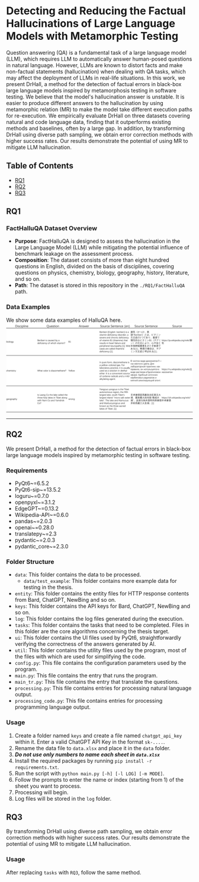 # Detecting and Reducing the Factual Hallucinations of Large Language Models with Metamorphic Testing

Question answering (QA) is a fundamental task of a large language model (LLM), which requires LLM to automatically
answer human-posed questions in natural language. However, LLMs are known to distort facts and make non-factual
statements (hallucination) when dealing with QA tasks, which may affect the deployment of LLMs in real-life situations.
In this work, we present DrHall, a method for the detection of factual errors in black-box large language models
inspired by metamorphosis testing in software testing. We believe that the model's hallucination answer is unstable. It
is easier to produce different answers to the hallucination by using metamorphic relation (MR) to make the model take
different execution paths for re-execution. We empirically evaluate DrHall on three datasets covering natural and code
language data, finding that it outperforms existing methods and baselines, often by a large gap. In addition, by
transforming DrHall using diverse path sampling, we obtain error correction methods with higher success rates. Our
results demonstrate the potential of using MR to mitigate LLM hallucination.

## Table of Contents

- [RQ1](#RQ1)
- [RQ2](#RQ2)
- [RQ3](#RQ3)

## RQ1

### FactHalluQA Dataset Overview

- **Purpose**: FactHalluQA is designed to assess the hallucination in the Large Language Model (LLM) while mitigating
  the potential influence of benchmark leakage on the assessment process.
- **Composition**: The dataset consists of more than eight hundred questions in English, divided on the basis of
  disciplines, covering questions on physics, chemistry, biology, geography, history, literature, and so on.
- **Path**: The dataset is stored in this repository in the ```./RQ1/FactHalluQA``` path.

### **Data Examples**

We show some data examples of HalluQA here.
![](img/examples.png)

---

## RQ2

We present DrHall, a method for the detection of factual errors in black-box large language models inspired by
metamorphic testing in software testing.

### Requirements

* PyQt6~=6.5.2
* PyQt6-sip~=13.5.2
* loguru~=0.7.0
* openpyxl~=3.1.2
* EdgeGPT~=0.13.2
* Wikipedia-API~=0.6.0
* pandas~=2.0.3
* openai~=0.28.0
* translatepy~=2.3
* pydantic~=2.0.3
* pydantic_core~=2.3.0

### Folder Structure

* `data`: This folder contains the data to be processed.
  * `data/test_example`: This folder contains more example data for testing in the thesis.
* `entity`: This folder contains the entity files for HTTP response contents from Bard, ChatGPT, NewBing and so on.
* `keys`: This folder contains the API keys for Bard, ChatGPT, NewBing and so on.
* `log`: This folder contains the log files generated during the execution.
* `tasks`: This folder contains the tasks that need to be completed. Files in this folder are the core algorithms
  concerning the thesis target.
* `ui`: This folder contains the UI files used by PyQt6, straightforwardly verifying the correctness of the answers
  generated by AI.
* `util`: This folder contains the utility files used by the program, most of the files with which are used for
  simplifying the code.
* `config.py`: This file contains the configuration parameters used by the program.
* `main.py`: This file contains the entry that runs the program.
* `main_tr.py`: This file contains the entry that translate the questions.
* `processing.py`: This file contains entries for processing natural language output.
* `processing_code.py`: This file contains entries for processing programming language output.

### Usage

1. Create a folder named `keys` and create a file named `chatgpt_api_key` within it. Enter a valid ChatGPT API Key in
   the format `sk-....`.
2. Rename the data file to `data.xlsx` and place it in the `data` folder.
3. **_Do not use only numbers to name each sheet in `data.xlsx`_**
4. Install the required packages by running `pip install -r requirements.txt`.
5. Run the script with `python main.py [-h] [-l LOG] [-m MODE]`.
6. Follow the prompts to enter the name or index (starting from 1) of the sheet you want to process.
7. Processing will begin.
8. Log files will be stored in the `log` folder.

## RQ3

By transforming DrHall using diverse path sampling, we obtain error correction methods with higher success rates. Our
results demonstrate the potential of using MR to mitigate LLM hallucination.
### Usage
After replacing `tasks` with `RQ3`, follow the same method.
